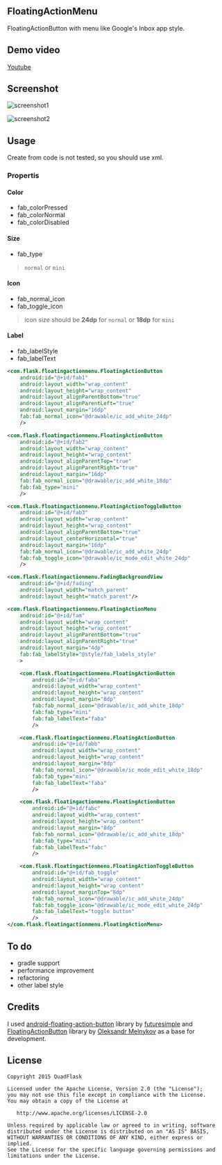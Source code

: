 FloatingActionMenu
--------

FloatingActionButton with menu like Google's Inbox app style.


## Demo video

[Youtube](https://youtu.be/zjW2SDJOrOk)


## Screenshot

![screenshot1](https://github.com/QuadFlask/FloatingActionMenu/blob/master/captures/device-2015-04-01-163215.png)

![screenshot2](https://github.com/QuadFlask/FloatingActionMenu/blob/master/captures/device-2015-04-01-163240.png)


## Usage

Create from code is not tested, so you should use xml. 

### Propertis

#### Color 
- fab_colorPressed
- fab_colorNormal
- fab_colorDisabled

#### Size
- fab_type

> `normal` or `mini`

#### Icon
- fab_normal_icon
- fab_toggle_icon

> icon size should be **24dp** for `normal` or **18dp** for `mini`

#### Label
- fab_labelStyle
- fab_labelText


```xml
<com.flask.floatingactionmenu.FloatingActionButton
	android:id="@+id/fab1"
	android:layout_width="wrap_content"
	android:layout_height="wrap_content"
	android:layout_alignParentBottom="true"
	android:layout_alignParentLeft="true"
	android:layout_margin="16dp"
	fab:fab_normal_icon="@drawable/ic_add_white_24dp"
	/>

<com.flask.floatingactionmenu.FloatingActionButton
	android:id="@+id/fab2"
	android:layout_width="wrap_content"
	android:layout_height="wrap_content"
	android:layout_alignParentTop="true"
	android:layout_alignParentRight="true"
	android:layout_margin="16dp"
	fab:fab_normal_icon="@drawable/ic_add_white_18dp"
	fab:fab_type="mini"
	/>

<com.flask.floatingactionmenu.FloatingActionToggleButton
	android:id="@+id/fab3"
	android:layout_width="wrap_content"
	android:layout_height="wrap_content"
	android:layout_alignParentBottom="true"
	android:layout_centerHorizontal="true"
	android:layout_margin="16dp"
	fab:fab_normal_icon="@drawable/ic_add_white_24dp"
	fab:fab_toggle_icon="@drawable/ic_mode_edit_white_24dp"
	/>

<com.flask.floatingactionmenu.FadingBackgroundView
	android:id="@+id/fading"
	android:layout_width="match_parent"
	android:layout_height="match_parent"/>

<com.flask.floatingactionmenu.FloatingActionMenu
	android:id="@+id/fam"
	android:layout_width="wrap_content"
	android:layout_height="wrap_content"
	android:layout_alignParentBottom="true"
	android:layout_alignParentRight="true"
	android:layout_margin="4dp"
	fab:fab_labelStyle="@style/fab_labels_style"
	>

	<com.flask.floatingactionmenu.FloatingActionButton
		android:id="@+id/faba"
		android:layout_width="wrap_content"
		android:layout_height="wrap_content"
		android:layout_margin="8dp"
		fab:fab_normal_icon="@drawable/ic_add_white_18dp"
		fab:fab_type="mini"
		fab:fab_labelText="faba"
		/>

	<com.flask.floatingactionmenu.FloatingActionButton
		android:id="@+id/fabb"
		android:layout_width="wrap_content"
		android:layout_height="wrap_content"
		android:layout_margin="8dp"
		fab:fab_normal_icon="@drawable/ic_mode_edit_white_18dp"
		fab:fab_type="mini"
		fab:fab_labelText="faba"
		/>

	<com.flask.floatingactionmenu.FloatingActionButton
		android:id="@+id/fabc"
		android:layout_width="wrap_content"
		android:layout_height="wrap_content"
		android:layout_margin="8dp"
		fab:fab_normal_icon="@drawable/ic_add_white_18dp"
		fab:fab_type="mini"
		fab:fab_labelText="fabc"
		/>

	<com.flask.floatingactionmenu.FloatingActionToggleButton
		android:id="@+id/fab_toggle"
		android:layout_width="wrap_content"
		android:layout_height="wrap_content"
		android:layout_marginTop="8dp"
		fab:fab_normal_icon="@drawable/ic_add_white_24dp"
		fab:fab_toggle_icon="@drawable/ic_mode_edit_white_24dp"
		fab:fab_labelText="toggle button"
		/>
</com.flask.floatingactionmenu.FloatingActionMenu>
```


## To do

* gradle support
* performance improvement
* refactoring
* other label style


## Credits

I used [android-floating-action-button](https://github.com/futuresimple/android-floating-action-button) library by [futuresimple](https://github.com/futuresimple) and [FloatingActionButton](https://github.com/makovkastar/FloatingActionButton) library by [Oleksandr Melnykov](https://github.com/makovkastar) as a base for development.


## License

```
Copyright 2015 QuadFlask

Licensed under the Apache License, Version 2.0 (the "License");
you may not use this file except in compliance with the License.
You may obtain a copy of the License at

   http://www.apache.org/licenses/LICENSE-2.0

Unless required by applicable law or agreed to in writing, software
distributed under the License is distributed on an "AS IS" BASIS,
WITHOUT WARRANTIES OR CONDITIONS OF ANY KIND, either express or implied.
See the License for the specific language governing permissions and
limitations under the License.
```
